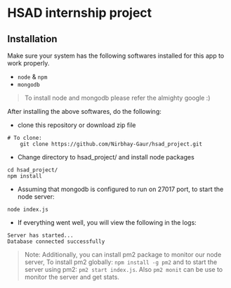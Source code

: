 # HSAD internship project

## Installation

Make sure your system has the following softwares installed for this app to work properly.

* `node` & `npm`
* `mongodb`

> To install node and mongodb please refer the almighty google :)

After installing the above softwares, do the following: 

* clone this repository or download zip file 
```
# To clone:
    git clone https://github.com/Nirbhay-Gaur/hsad_project.git
```
* Change directory to hsad_project/ and install node packages
```
cd hsad_project/ 
npm install
```
* Assuming that mongodb is configured to run on 27017 port, to start the node server: 
```
node index.js
```

* If everything went well, you will view the following in the logs:
```
Server has started...
Database connected successfully
```
> Note: Additionally, you can install pm2 package to monitor our node server, To install pm2 globally: `npm install -g pm2` and to start the server using pm2: `pm2 start index.js`. Also `pm2 monit` can be use to  monitor the server and get stats.
